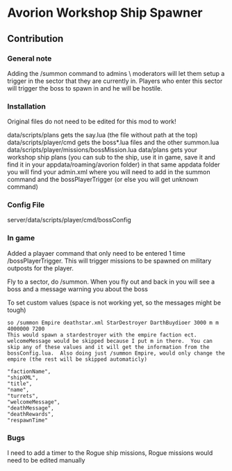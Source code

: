 # Avorion Workshop Ship Spawner
## Contribution
### General note
Adding the /summon command to admins \ moderators will let them setup a trigger in the sector that they are currently in.  Players who enter this sector will trigger the boss to spawn in and he will be hostile.

### Installation
Original files do not need to be edited for this mod to work!

data/scripts/plans gets the say.lua (the file without path at the top)
data/scripts/player/cmd gets the boss*.lua files and the other summon.lua
data/scripts/player/missions/bossMission.lua
data/plans gets your workshop ship plans (you can sub to the ship, use it in game, save it and find it in your appdata/roaming/avorion folder)
in that same appdata folder you will find your admin.xml where you will need to add in the summon command and the bossPlayerTrigger (or else you will get unknown command)

### Config File
server/data/scripts/player/cmd/bossConfig

### In game
Added a playaer command that only need to be entered 1 time /bossPlayerTrigger.  This will trigger missions to be spawned on military outposts for the player.

Fly to a sector, do /summon.  When you fly out and back in you will see a boss and a message warning you about the boss

To set custom values (space is not working yet, so the messages might be tough)

	so /summon Empire deathstar.xml StarDestroyer DarthBuydioer 3000 m m 4000000 7200
	This would spawn a stardestroyer with the empire faction ect.  welcomeMessage would be skipped because I put m in there.  You can skip any of these values and it will get the information from the bossConfig.lua.  Also doing just /summon Empire, would only change the empire (the rest will be skipped automaticly)

	"factionName",
	"shipXML",
	"title",
	"name",
	"turrets",
	"welcomeMessage",
	"deathMessage",
	"deathRewards",
	"respawnTime"

### Bugs

I need to add a timer to the Rogue ship missions, Rogue missions would need to be edited manually

